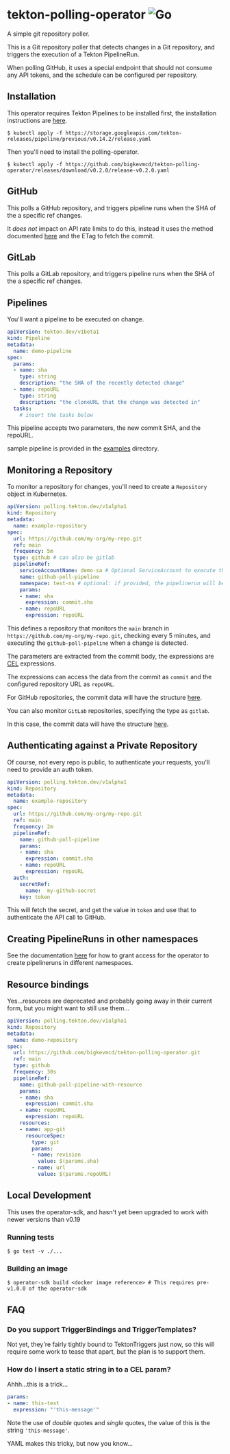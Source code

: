 # tekton-polling-operator ![Go](https://github.com/bigkevmcd/tekton-polling-operator/workflows/Go/badge.svg)

A simple git repository poller.

This is a Git repository poller that detects changes in a Git repository, and triggers the execution of a Tekton PipelineRun.

When polling GitHub, it uses a special endpoint that should not consume any API tokens, and the schedule can be configured per repository.

## Installation

This operator requires Tekton Pipelines to be installed first, the installation
instructions are [here](https://github.com/tektoncd/pipeline/blob/master/docs/install.md).

```shell
$ kubectl apply -f https://storage.googleapis.com/tekton-releases/pipeline/previous/v0.14.2/release.yaml
```

Then you'll need to install the polling-operator.

```shell
$ kubectl apply -f https://github.com/bigkevmcd/tekton-polling-operator/releases/download/v0.2.0/release-v0.2.0.yaml
```

## GitHub

This polls a GitHub repository, and triggers pipeline runs when the SHA of the
a specific ref changes.

It _does not_ impact on API rate limits to do this, instead it uses the method documented
[here](https://developer.github.com/changes/2016-02-24-commit-reference-sha-api/)
and the ETag to fetch the commit.

## GitLab

This polls a GitLab repository, and triggers pipeline runs when the SHA of the
a specific ref changes.

## Pipelines

You'll want a pipeline to be executed on change.

```yaml
apiVersion: tekton.dev/v1beta1
kind: Pipeline
metadata:
  name: demo-pipeline
spec:
  params:
  - name: sha
    type: string
    description: "the SHA of the recently detected change"
  - name: repoURL
    type: string
    description: "the cloneURL that the change was detected in"
  tasks:
    # insert the tasks below
```

This pipeline accepts two parameters, the new commit SHA, and the repoURL.

 sample pipeline is provided in the [examples](./examples) directory.

## Monitoring a Repository

To monitor a repository for changes, you'll need to create a `Repository` object
in Kubernetes.

```yaml
apiVersion: polling.tekton.dev/v1alpha1
kind: Repository
metadata:
  name: example-repository
spec:
  url: https://github.com/my-org/my-repo.git
  ref: main
  frequency: 5m
  type: github # can also be gitlab
  pipelineRef:
    serviceAccountName: demo-sa # Optional ServiceAccount to execute the pipeline
    name: github-poll-pipeline
    namespace: test-ns # optional: if provided, the pipelinerun will be created in this namespace to reference the pipeline.
    params:
    - name: sha
      expression: commit.sha
    - name: repoURL
      expression: repoURL
```

This defines a repository that monitors the `main` branch in
`https://github.com/my-org/my-repo.git`, checking every 5 minutes, and executing
the `github-poll-pipeline` when a change is detected.

The parameters are extracted from the commit body, the expressions are
[CEL](https://github.com/google/cel-go) expressions.

The expressions can access the data from the commit as `commit` and the
configured repository URL as `repoURL`.

For GitHub repositories, the commit data will have the structure [here](https://developer.github.com/v3/repos/commits/#get-a-commit).

You can also monitor `GitLab` repositories, specifying the type as `gitlab`.

In this case, the commit data will have the structure [here](https://docs.gitlab.com/ee/api/commits.html#list-repository-commits).

## Authenticating against a Private Repository

Of course, not every repo is public, to authenticate your requests, you'll
need to provide an auth token.

```yaml
apiVersion: polling.tekton.dev/v1alpha1
kind: Repository
metadata:
  name: example-repository
spec:
  url: https://github.com/my-org/my-repo.git
  ref: main
  frequency: 2m
  pipelineRef:
    name: github-poll-pipeline
    params:
    - name: sha
      expression: commit.sha
    - name: repoURL
      expression: repoURL
  auth:
    secretRef:
      name:  my-github-secret
    key: token
```

This will fetch the secret, and get the value in `token` and use that to
authenticate the API call to GitHub.

## Creating PipelineRuns in other namespaces

See the documentation [here](docs/configuring_security.md) for how to grant
access for the operator to create pipelineruns in different namespaces.

## Resource bindings

Yes...resources are deprecated and probably going away in their current form,
but you might want to still use them...

```yaml
apiVersion: polling.tekton.dev/v1alpha1
kind: Repository
metadata:
  name: demo-repository
spec:
  url: https://github.com/bigkevmcd/tekton-polling-operator.git
  ref: main
  type: github
  frequency: 30s
  pipelineRef:
    name: github-poll-pipeline-with-resource
    params:
    - name: sha
      expression: commit.sha
    - name: repoURL
      expression: repoURL
    resources:
    - name: app-git
      resourceSpec:
        type: git
        params:
        - name: revision
          value: $(params.sha)
        - name: url
          value: $(params.repoURL)
```

## Local Development

This uses the operator-sdk, and hasn't yet been upgraded to work with newer
versions than v0.19

### Running tests

```shell
$ go test -v ./...
```

### Building an image

```shell
$ operator-sdk build <docker image reference> # This requires pre-v1.0.0 of the operator-sdk
```

## FAQ

### Do you support TriggerBindings and TriggerTemplates?

Not yet, they're fairly tightly bound to TektonTriggers just now, so this will
require some work to tease that apart, but the plan is to support them.

### How do I insert a static string in to a CEL param?

Ahhh...this is a trick...

```yaml
params:
- name: this-text
  expression: "'this-message'"
```

Note the use of _double_ quotes and _single_ quotes, the value of this is the
string `'this-message'`.

YAML makes this tricky, but now you know...
